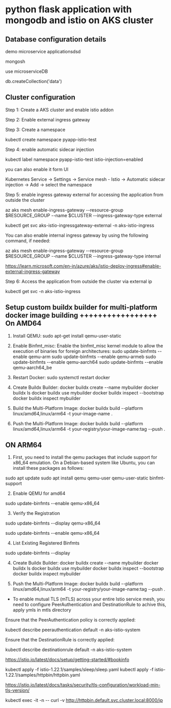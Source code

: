 # python flask application with mongodb and istio on AKS cluster

Database configuration details
-------------------------------
demo microservice applicationsdsd

mongosh

use microserviceDB

db.createCollection('data')


Cluster configuration
-------------------------------
Step 1: Create a AKS cluster and enable istio addon

Step 2: Enable external ingress gateway

Step 3: Create a namespace

kubectl create namespace pyapp-istio-test

Step 4: enable automatic sidecar injection

kubectl label namespace pyapp-istio-test istio-injection=enabled

you can also enable it form UI 

Kubernetes Service -> Settings -> Service mesh - Istio -> Automatic sidecar injection -> Add -> select the namespace

Step 5: enable ingress gateway external for accessing the application from outside the cluster

az aks mesh enable-ingress-gateway --resource-group $RESOURCE_GROUP --name $CLUSTER --ingress-gateway-type external

kubectl get svc aks-istio-ingressgateway-external -n aks-istio-ingress

You can also enable internal ingress gateway by using the following command, if needed:

az aks mesh enable-ingress-gateway --resource-group $RESOURCE_GROUP --name $CLUSTER --ingress-gateway-type internal

https://learn.microsoft.com/en-in/azure/aks/istio-deploy-ingress#enable-external-ingress-gateway

Step 6: Access the application from outside the cluster via external ip

kubectl get svc -n aks-istio-ingress


Setup custom buildx builder for multi-platform docker image building
+++++++++++++++++
On AMD64
-------
1. Install QEMU:
sudo apt-get install qemu-user-static

2. Enable Binfmt_misc:
Enable the binfmt_misc kernel module to allow the execution of binaries for foreign architectures:
sudo update-binfmts --enable qemu-arm
sudo update-binfmts --enable qemu-armeb
sudo update-binfmts --enable qemu-aarch64
sudo update-binfmts --enable qemu-aarch64_be


3. Restart Docker:
sudo systemctl restart docker

4. Create Buildx Builder:
docker buildx create --name mybuilder
docker buildx ls
docker buildx use mybuilder
docker buildx inspect --bootstrap
docker buildx inspect mybuilder

5. Build the Multi-Platform Image:
docker buildx build --platform linux/amd64,linux/arm64 -t your-image-name .

6. Push the Multi-Platform Image:
docker buildx build --platform linux/amd64,linux/arm64 -t your-registry/your-image-name:tag --push .



ON ARM64
-----
1. First, you need to install the qemu packages that include support for x86_64 emulation. On a Debian-based system like Ubuntu, you can install these packages as follows:

sudo apt update
sudo apt install qemu qemu-user qemu-user-static binfmt-support

2. Enable QEMU for amd64

sudo update-binfmts --enable qemu-x86_64

3. Verify the Registration

sudo update-binfmts --display qemu-x86_64

sudo update-binfmts --enable qemu-x86_64

4. List Existing Registered Binfmts

sudo update-binfmts --display

4. Create Buildx Builder:
docker buildx create --name mybuilder
docker buildx ls
docker buildx use mybuilder
docker buildx inspect --bootstrap
docker buildx inspect mybuilder

6. Push the Multi-Platform Image:
docker buildx build --platform linux/amd64,linux/arm64 -t your-registry/your-image-name:tag --push .



*   To enable mutual TLS (mTLS) across your entire Istio service mesh, you need to configure PeerAuthentication and DestinationRule
to achive this, apply ymls in mtls directory

Ensure that the PeerAuthentication policy is correctly applied:

kubectl describe peerauthentication default -n aks-istio-system

Ensure that the DestinationRule is correctly applied:

kubectl describe destinationrule default -n aks-istio-system


https://istio.io/latest/docs/setup/getting-started/#bookinfo

kubectl apply -f istio-1.22.1/samples/sleep/sleep.yaml
kubectl apply -f istio-1.22.1/samples/httpbin/httpbin.yaml

https://istio.io/latest/docs/tasks/security/tls-configuration/workload-min-tls-version/

kubectl exec -it <pod> -n <namespace> -- curl -v http://httpbin.default.svc.cluster.local:8000/ip



